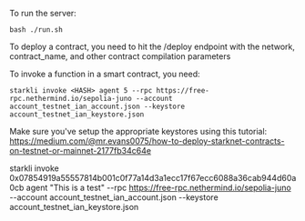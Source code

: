 To run the server:

`bash ./run.sh`

To deploy a contract, you need to hit the /deploy endpoint with the network, contract_name, and other contract compilation parameters

To invoke a function in a smart contract, you need:

```
starkli invoke <HASH> agent 5 --rpc https://free-rpc.nethermind.io/sepolia-juno --account account_testnet_ian_account.json --keystore account_testnet_ian_keystore.json
```

Make sure you've setup the appropriate keystores using this tutorial: https://medium.com/@mr.evans0075/how-to-deploy-starknet-contracts-on-testnet-or-mainnet-2177fb34c64e

starkli invoke 0x07854919a55557814b001c0f77a14d3a1ecc17f67ecc6088a36cab944d60a0cb agent "This is a test" --rpc https://free-rpc.nethermind.io/sepolia-juno --account account_testnet_ian_account.json --keystore account_testnet_ian_keystore.json